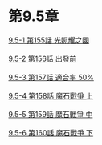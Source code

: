# 第9.5章



[9.5-1 第155話 光照耀之國](./9.5-1.md)
<br /><br />
[9.5-2 第156話 出發前](./9.5-2.md)
<br /><br />
[9.5-3 第157話 適合率 50%](./9.5-3.md)
<br /><br />
[9.5-4 第158話 魔石戰爭 上](./9.5-4.md)
<br /><br />
[9.5-5 第159話 魔石戰爭 中](./9.5-5.md)
<br /><br />
[9.5-6 第160話 魔石戰爭 下](./9.5-6.md)
<br /><br />
